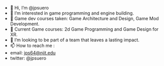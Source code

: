 - 👋 Hi, I’m @jpsuero
- 👀 I’m interested in game programming and engine building.
- 🌱 Game dev courses taken: Game Architecture and Design, Game Mod Development.
- 🌱 Current Game courses: 2d Game Programming and Game Design for XR.
- 💞️ I’m looking to be part of a team that leaves a lasting impact.
- 📫 How to reach me :
- email: jps64@njit.edu
- twitter: @jpsuero

<!---
jpsuero/jpsuero is a ✨ special ✨ repository because its `README.md` (this file) appears on your GitHub profile.
You can click the Preview link to take a look at your changes.
--->
